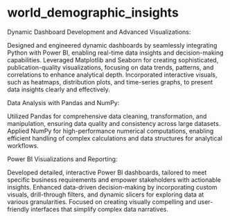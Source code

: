 # world_demographic_insights
Dynamic Dashboard Development and Advanced Visualizations:

Designed and engineered dynamic dashboards by seamlessly integrating Python with Power BI, enabling real-time data insights and decision-making capabilities.
Leveraged Matplotlib and Seaborn for creating sophisticated, publication-quality visualizations, focusing on data trends, patterns, and correlations to enhance analytical depth.
Incorporated interactive visuals, such as heatmaps, distribution plots, and time-series graphs, to present data insights clearly and effectively.

Data Analysis with Pandas and NumPy:

Utilized Pandas for comprehensive data cleaning, transformation, and manipulation, ensuring data quality and consistency across large datasets.
Applied NumPy for high-performance numerical computations, enabling efficient handling of complex calculations and data structures for analytical workflows.

Power BI Visualizations and Reporting:

Developed detailed, interactive Power BI dashboards, tailored to meet specific business requirements and empower stakeholders with actionable insights.
Enhanced data-driven decision-making by incorporating custom visuals, drill-through filters, and dynamic slicers for exploring data at various granularities.
Focused on creating visually compelling and user-friendly interfaces that simplify complex data narratives.
